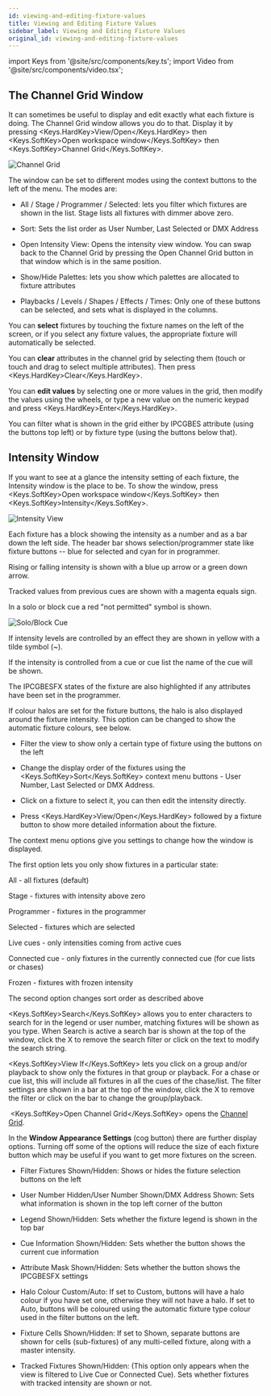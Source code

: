 ```yaml
---
id: viewing-and-editing-fixture-values
title: Viewing and Editing Fixture Values
sidebar_label: Viewing and Editing Fixture Values
original_id: viewing-and-editing-fixture-values
---
```


import Keys from '@site/src/components/key.ts';
import Video from '@site/src/components/video.tsx';

The Channel Grid Window
-----------------------

It can sometimes be useful to display and edit exactly what each fixture
is doing. The Channel Grid window allows you do to that. Display it by
pressing <Keys.HardKey>View/Open</Keys.HardKey> then <Keys.SoftKey>Open workspace window</Keys.SoftKey> then <Keys.SoftKey>Channel
Grid</Keys.SoftKey>.

![Channel Grid](/docs/images/Channel-Grid.png)

The window can be set to different modes using the context buttons to
the left of the menu. The modes are:

-   All / Stage / Programmer / Selected: lets you filter which fixtures
    are shown in the list. Stage lists all fixtures with dimmer above
    zero.

-   Sort: Sets the list order as User Number, Last Selected or DMX
    Address

-   Open Intensity View: Opens the intensity view window. You can swap
    back to the Channel Grid by pressing the Open Channel Grid button in
    that window which is in the same position.

-   Show/Hide Palettes: lets you show which palettes are allocated to
    fixture attributes

-   Playbacks / Levels / Shapes / Effects / Times: Only one of these
    buttons can be selected, and sets what is displayed in the columns.

You can <strong>select</strong> fixtures by touching the fixture names on the left of
the screen, or if you select any fixture values, the appropriate fixture
will automatically be selected.

You can <strong>clear</strong> attributes in the channel grid by selecting them
(touch or touch and drag to select multiple attributes). Then press
<Keys.HardKey>Clear</Keys.HardKey>.

You can <strong>edit values</strong> by selecting one or more values in the grid,
then modify the values using the wheels, or type a new value on the
numeric keypad and press <Keys.HardKey>Enter</Keys.HardKey>.

You can filter what is shown in the grid either by IPCGBES attribute
(using the buttons top left) or by fixture type (using the buttons below
that).

Intensity Window
----------------

If you want to see at a glance the intensity setting of each fixture,
the Intensity window is the place to be. To show the window, press
<Keys.SoftKey>Open workspace window</Keys.SoftKey> then <Keys.SoftKey>Intensity</Keys.SoftKey>.

![Intensity View](/docs/images/Intensity-View.png)

Each fixture has a block showing the intensity as a number and as a bar
down the left side. The header bar shows selection/programmer state like
fixture buttons -- blue for selected and cyan for in programmer.


Rising or falling intensity is shown with a blue up arrow or a green
down arrow.


Tracked values from previous cues are shown with a magenta equals sign.


In a solo or block cue a red "not permitted" symbol is shown.

![Solo/Block Cue](/docs/images/Solo-Block-Cue.png)

If intensity levels are controlled by an effect they are shown in yellow
with a tilde symbol (\~).

If the intensity is controlled from a cue or cue list the name of the
cue will be shown.

The IPCGBESFX states of the fixture are also highlighted if any
attributes have been set in the programmer.

If colour halos are set for the fixture buttons, the halo is also
displayed around the fixture intensity. This option can be changed to
show the automatic fixture colours, see below.

-   Filter the view to show only a certain type of fixture using the
    buttons on the left

-   Change the display order of the fixtures using the <Keys.SoftKey>Sort</Keys.SoftKey> context
    menu buttons - User Number, Last Selected or DMX Address.

-   Click on a fixture to select it, you can then edit the intensity
    directly.

-   Press <Keys.HardKey>View/Open</Keys.HardKey> followed by a fixture button to show more
    detailed information about the fixture.

The context menu options give you settings to change how the window is
displayed.

The first option lets you only show fixtures in a particular state:


All - all fixtures (default)


Stage - fixtures with intensity above zero


Programmer - fixtures in the programmer


Selected - fixtures which are selected


Live cues - only intensities coming from active cues


Connected cue - only fixtures in the currently connected cue (for cue
lists or chases)


Frozen - fixtures with frozen intensity

The second option changes sort order as described above

<Keys.SoftKey>Search</Keys.SoftKey> allows you to enter characters to search for in the legend or
user number, matching fixtures will be shown as you type. When Search is
active a search bar is shown at the top of the window, click the X to
remove the search filter or click on the text to modify the search
string.

<Keys.SoftKey>View If</Keys.SoftKey> lets you click on a group and/or playback to show only the
fixtures in that group or playback. For a chase or cue list, this will
include all fixtures in all the cues of the chase/list. The filter
settings are shown in a bar at the top of the window, click the X to
remove the filter or click on the bar to change the group/playback.

&nbsp;<Keys.SoftKey>Open Channel Grid</Keys.SoftKey> opens the [Channel Grid](viewing-and-editing-fixture-values.md#the-channel-grid-window).

In the <strong>Window Appearance Settings</strong> (cog button) there are further
display options. Turning off some of the options will reduce the size of
each fixture button which may be useful if you want to get more fixtures
on the screen.

-   Filter Fixtures Shown/Hidden: Shows or hides the fixture selection
    buttons on the left

-   User Number Hidden/User Number Shown/DMX Address Shown: Sets what
    information is shown in the top left corner of the button

-   Legend Shown/Hidden: Sets whether the fixture legend is shown in the
    top bar

-   Cue Information Shown/Hidden: Sets whether the button shows the
    current cue information

-   Attribute Mask Shown/Hidden: Sets whether the button shows the
    IPCGBESFX settings

-   Halo Colour Custom/Auto: If set to Custom, buttons will have a halo
    colour if you have set one, otherwise they will not have a halo. If
    set to Auto, buttons will be coloured using the automatic fixture
    type colour used in the filter buttons on the left.

-   Fixture Cells Shown/Hidden: If set to Shown, separate buttons are
    shown for cells (sub-fixtures) of any multi-celled fixture, along
    with a master intensity.

-   Tracked Fixtures Shown/Hidden: (This option only appears when the
    view is filtered to Live Cue or Connected Cue). Sets whether
    fixtures with tracked intensity are shown or not.
